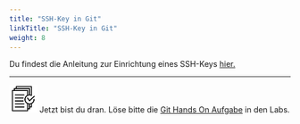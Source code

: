 ```yaml
---
title: "SSH-Key in Git"
linkTitle: "SSH-Key in Git"
weight: 8
---
```


Du findest die Anleitung zur Einrichtung eines SSH-Keys [hier.](../../../01_tools/02_personal-bitbucket/)

---

![task1](/images/task.png) Jetzt bist du dran. Löse bitte die [Git Hands On Aufgabe](../../../../labs/04_git/01_grundlagen) in den Labs.
